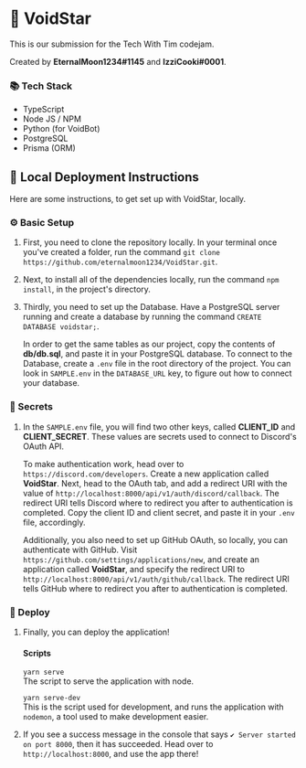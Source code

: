 # 💫 VoidStar

This is our submission for the Tech With Tim codejam.

Created by **EternalMoon1234#1145** and **IzziCooki#0001**.

### 📚 Tech Stack

- TypeScript
- Node JS / NPM
- Python (for VoidBot)
- PostgreSQL
- Prisma (ORM)

## 📜 Local Deployment Instructions

Here are some instructions, to get set up with VoidStar, locally.

### ⚙️ Basic Setup

1. First, you need to clone the repository locally. In your terminal once you've created a folder, run the command `git clone https://github.com/eternalmoon1234/VoidStar.git`.
   <br>
2. Next, to install all of the dependencies locally, run the command `npm install`, in the project's directory.
   <br>
3. Thirdly, you need to set up the Database. Have a PostgreSQL server running and create a database by running the command `CREATE DATABASE voidstar;`.
   <br>

   In order to get the same tables as our project, copy the contents of **db/db.sql**, and paste it in your PostgreSQL database. To connect to the Database, create a `.env` file in the root directory of the project. You can look in `SAMPLE.env` in the `DATABASE_URL` key, to figure out how to connect your database.

### 🔐 Secrets

1. In the `SAMPLE.env` file, you will find two other keys, called **CLIENT_ID** and **CLIENT_SECRET**. These values are secrets used to connect to Discord's OAuth API.
   <br>

   To make authentication work, head over to `https://discord.com/developers`. Create a new application called **VoidStar**. Next, head to the OAuth tab, and add a redirect URI with the value of `http://localhost:8000/api/v1/auth/discord/callback`. The redirect URI tells Discord where to redirect you after to authentication is completed. Copy the client ID and client secret, and paste it in your `.env` file, accordingly.

   Additionally, you also need to set up GitHub OAuth, so locally, you can authenticate with GitHub. Visit `https://github.com/settings/applications/new`, and create an application called **VoidStar**, and specify the redirect URI to `http://localhost:8000/api/v1/auth/github/callback`. The redirect URI tells GitHub where to redirect you after to authentication is completed.

### 🚀 Deploy

1. Finally, you can deploy the application!
   <br>

   #### Scripts

   `yarn serve`
   <br>
   The script to serve the application with node.

   `yarn serve-dev`
   <br>
   This is the script used for development, and runs the application with `nodemon`, a tool used to make development easier.

2. If you see a success message in the console that says `✔️ Server started on port 8000`, then it has succeeded. Head over to `http://localhost:8000`, and use the app there!
